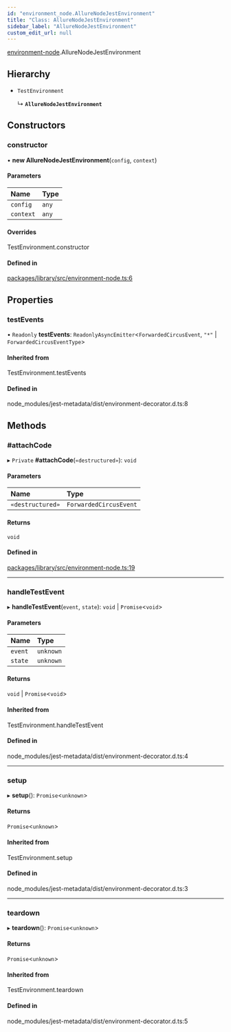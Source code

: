 ```yaml
---
id: "environment_node.AllureNodeJestEnvironment"
title: "Class: AllureNodeJestEnvironment"
sidebar_label: "AllureNodeJestEnvironment"
custom_edit_url: null
---
```


[environment-node](../modules/environment_node.md).AllureNodeJestEnvironment

## Hierarchy

- `TestEnvironment`

  ↳ **`AllureNodeJestEnvironment`**

## Constructors

### constructor

• **new AllureNodeJestEnvironment**(`config`, `context`)

#### Parameters

| Name | Type |
| :------ | :------ |
| `config` | `any` |
| `context` | `any` |

#### Overrides

TestEnvironment.constructor

#### Defined in

[packages/library/src/environment-node.ts:6](https://github.com/wix-incubator/jest-allure2-reporter/blob/1921ba4/packages/library/src/environment-node.ts#L6)

## Properties

### testEvents

• `Readonly` **testEvents**: `ReadonlyAsyncEmitter`<`ForwardedCircusEvent`, ``"*"`` \| `ForwardedCircusEventType`\>

#### Inherited from

TestEnvironment.testEvents

#### Defined in

node_modules/jest-metadata/dist/environment-decorator.d.ts:8

## Methods

### #attachCode

▸ `Private` **#attachCode**(`«destructured»`): `void`

#### Parameters

| Name | Type |
| :------ | :------ |
| `«destructured»` | `ForwardedCircusEvent` |

#### Returns

`void`

#### Defined in

[packages/library/src/environment-node.ts:19](https://github.com/wix-incubator/jest-allure2-reporter/blob/1921ba4/packages/library/src/environment-node.ts#L19)

___

### handleTestEvent

▸ **handleTestEvent**(`event`, `state`): `void` \| `Promise`<`void`\>

#### Parameters

| Name | Type |
| :------ | :------ |
| `event` | `unknown` |
| `state` | `unknown` |

#### Returns

`void` \| `Promise`<`void`\>

#### Inherited from

TestEnvironment.handleTestEvent

#### Defined in

node_modules/jest-metadata/dist/environment-decorator.d.ts:4

___

### setup

▸ **setup**(): `Promise`<`unknown`\>

#### Returns

`Promise`<`unknown`\>

#### Inherited from

TestEnvironment.setup

#### Defined in

node_modules/jest-metadata/dist/environment-decorator.d.ts:3

___

### teardown

▸ **teardown**(): `Promise`<`unknown`\>

#### Returns

`Promise`<`unknown`\>

#### Inherited from

TestEnvironment.teardown

#### Defined in

node_modules/jest-metadata/dist/environment-decorator.d.ts:5
